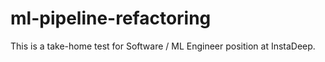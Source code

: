 # ml-pipeline-refactoring
This is a take-home test for Software / ML Engineer position at InstaDeep.
